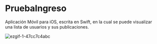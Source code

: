 # PruebaIngreso
Aplicación Móvil para iOS, escrita en Swift, en la cual se puede visualizar una lista de usuarios y sus publicaciones.

![ezgif-1-47cc7c4abc](https://user-images.githubusercontent.com/55262613/166159790-3ddee195-bc5d-4cda-93ec-3183280a8c29.gif)

